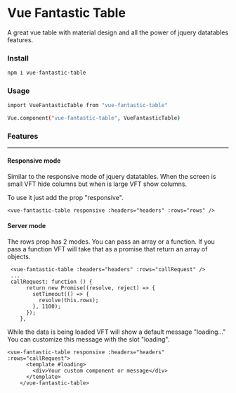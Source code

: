 # Vue Fantastic Table

A great vue table with material design and all the power of
jquery datatables features.

### Install

```bash
npm i vue-fantastic-table
```

### Usage

```bash
import VueFantasticTable from "vue-fantastic-table"

Vue.component("vue-fantastic-table", VueFantasticTable)
```

### Features

---

#### Responsive mode

Similar to the responsive mode of jquery datatables. When
the screen is small VFT hide columns but when is large VFT
show columns.

To use it just add the prop "responsive".

```
<vue-fantastic-table responsive :headers="headers" :rows="rows" />
```

#### Server mode

The rows prop has 2 modes. You can pass an array or a function. If
you pass a function VFT will take that as a promise that return an
array of objects.

```
 <vue-fantastic-table :headers="headers" :rows="callRequest" />
 ...
 callRequest: function () {
      return new Promise((resolve, reject) => {
        setTimeout(() => {
          resolve(this.rows);
        }, 1100);
      });
    },
```

While the data is being loaded VFT will show a default message "loading..."
You can customize this message with the slot "loading".

```
<vue-fantastic-table responsive :headers="headers" :rows="callRequest">
      <template #loading>
        <div>Your custom component or message</div>
      </template>
    </vue-fantastic-table>
```
